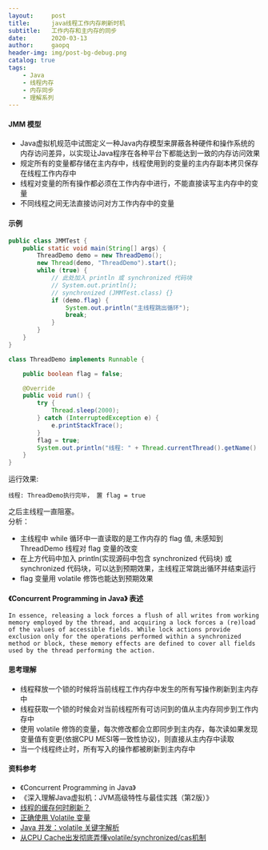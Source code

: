 ```yaml
---
layout:     post
title:      java线程工作内存刷新时机
subtitle:   工作内存和主内存的同步
date:       2020-03-13
author:     gaopq
header-img: img/post-bg-debug.png
catalog: true
tags:
    - Java
    - 线程内存
    - 内存同步
    - 理解系列
---
```


#### JMM 模型
- Java虚拟机规范中试图定义一种Java内存模型来屏蔽各种硬件和操作系统的内存访问差异，以实现让Java程序在各种平台下都能达到一致的内存访问效果
- 规定所有的变量都存储在主内存中，线程使用到的变量的主内存副本拷贝保存在线程工作内存中
- 线程对变量的所有操作都必须在工作内存中进行，不能直接读写主内存中的变量
- 不同线程之间无法直接访问对方工作内存中的变量

#### 示例
```java
public class JMMTest {
    public static void main(String[] args) {
        ThreadDemo demo = new ThreadDemo();
        new Thread(demo, "ThreadDemo").start();
        while (true) {
            // 此处加入 println 或 synchronized 代码块
            // System.out.println();
            // synchronized (JMMTest.class) {}
            if (demo.flag) {
                System.out.println("主线程跳出循环");
                break;
            }
        }
    }
}

class ThreadDemo implements Runnable {

    public boolean flag = false;

    @Override
    public void run() {
        try {
            Thread.sleep(2000);
        } catch (InterruptedException e) {
            e.printStackTrace();
        }
        flag = true;
        System.out.println("线程: " + Thread.currentThread().getName() + "执行完毕， 置 flag = " + flag);
    }
}
```
运行效果: 
```text
线程: ThreadDemo执行完毕， 置 flag = true

```
之后主线程一直阻塞。  
分析：
- 主线程中 while 循环中一直读取的是工作内存的 flag 值, 未感知到 ThreadDemo 线程对 flag 变量的改变
- 在上方代码中加入 println(实现源码中包含 synchronized 代码块) 或 synchronized 代码块，可以达到预期效果，主线程正常跳出循环并结束运行
- flag 变量用 volatile 修饰也能达到预期效果

#### 《Concurrent Programming in Java》 表述
```
In essence, releasing a lock forces a flush of all writes from working memory employed by the thread, and acquiring a lock forces a (re)load of the values of accessible fields. While lock actions provide exclusion only for the operations performed within a synchronized method or block, these memory effects are defined to cover all fields used by the thread performing the action.

```
#### 思考理解  
- 线程释放一个锁的时候将当前线程工作内存中发生的所有写操作刷新到主内存中
- 线程获取一个锁的时候会对当前线程所有可访问到的值从主内存同步到工作内存中
- 使用 volatile 修饰的变量，每次修改都会立即同步到主内存，每次读如果发现变量值有变更(依据CPU MESI等一致性协议)，则直接从主内存中读取
- 当一个线程终止时，所有写入的操作都被刷新到主内存中
    
#### 资料参考
- 《Concurrent Programming in Java》
- 《深入理解Java虚拟机：JVM高级特性与最佳实践（第2版）》
- [线程的缓存何时刷新？](https://juejin.im/post/5c28d01ef265da61616ec8a5)
- [正确使用 Volatile 变量](https://www.ibm.com/developerworks/cn/java/j-jtp06197.html)
- [Java 并发：volatile 关键字解析](https://blog.csdn.net/justloveyou_/article/details/53672005)
- [从CPU Cache出发彻底弄懂volatile/synchronized/cas机制](https://juejin.im/post/5c6b99e66fb9a049d51a1094)